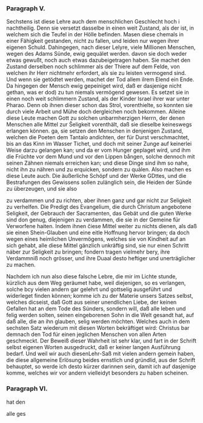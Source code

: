 
<!-- content-0131.xml Seite 173 -->
### Paragraph V. ###


Sechstens ist diese Lehre auch dem menschlichen
Geschlecht hoch i nachtheilig. Denn sie versetzt
dasselbe in einen weit Zustand, als der
ist, in welchem sich die Teufel in der Hölle befinden.
Masen diese chemals in einer Fähigkeit gestanden, nicht
zu fallen, und leiden nur wegen ihrer eigenen Schuld.
Dahingegen, nach dieser Lelyre, viele Millionen Menschen,
wegen des Adams Sünde, ewig gequälet werden.
davon sie doch weder etwas gewußt, noch auch etwas
dazubeigetragen haben. Sie machet den Zustand
derselben noch schlimmer als der Thiere auf dem Felde,
von welchen ihr Herr nichtmehr erfordert, als sie zu leisten
vermogend sind. Und wenn sie getödtet werden,
machet der Tod allem ilrem Elend ein Ende. Da hingegen
der Mensch ewig gepeiniget wird, daß er dasjenige
nicht gethan, was er dod) zu tun niemals vermögend
gewesen. Es setzet sie in einen noch weit schlimmern Zustand,
als der Kinder Israel ihrer war unter Pharao.
Denn ob ihnen dieser schon das Strol, vorenthielte, so
konnten sie durch viele Arbeit und Mühe doch dergleichen
noch bekommen. Alleine diese Leute machen Gott zu
solchen unbarmherzigen Herrn, der denen Menschen
alle Mittel zur Šeligkeit vorenthält, daß sie dieselbe
keineswegs erlangen können. ga, sie setzen den
Menschen in denjenigen Zustand, welchen die Poeten
dem Tantalo andichten, der für Durst verschmachtet,
bis an das Kinn im Wasser Tichet, und doch mit seiner
Zunge auf keinerlei Weise darzu gelangen kan; und da
er vom Hunger geplaget wird, und ihm die Früchte vor
dem Mund und vor den Lippen bången, solche dennoch
mit seinen Zähnen niemals erreichen kan; und diese
Dinge sind ihm so nahe, nicht ihn zu nähren und zu erquicken,
sondern zu quảlen. Also machen es diese Leute
auch. Die äußerliche Schöpf und der Werke GDttes,
und die Bestrafungen des Gewissens sollen zulänglich
sein, die Heiden der Sünde zu überzeugen, und sie also
<!-- Seite 174 -->
zu verdammen und zu richten, aber ihnen ganz und gar
nicht zur Seligkeit zu verhelfen. Die Predigt des 
Evangelium, die durch Christum angebotene Seligkeit, 
der Gebrauch der Sacramenten, das Gebät und die 
guten Werke sind don genug, diejenigen zu verdammen, 
die sie in der Gemeine für Verworfene haiten. 
Indem ihnen čiese Mittel weiter zu nichts dienen, als 
daß sie einen Shein-Glauben und eine eitle Hoffnung 
hervor bringen; da doch wegen eines heimlichen Unvermögens, 
welches sie von Kindheit auf an sich gehabt, 
alle diese Mittel gänzlich unkräftig sind, sie nur einen 
Schritt náber zur Seligkeit zu bringen; fondern tragen 
vielmehr bery, ihre Verdammniß noch grösser, und ihre 
Duaal desto heftiger und unerträglicher zu machen.

Nachdem ich nun also diese falsche Lebre, die mir im 
Lichte stunde, kürzlich aus dem Weg geräumet habe, 
weil diejenigen, so es verlangen, solche bcy vielen 
andern gar gelehrt und gottselig ausgeführt und widerleget finden 
können; komme ich zu der Materie unsers Satzes 
selbst, welches dicseist, daß Gott aus seiner unendlichen 
Liebe, der keinen Gefallen hat an dem Tode 
des Súnders, sondern will, daß alle leben und 
felig werden solten, seinen eingeborenen Sohn in
die Welt gesandt hat, auf daß alle, die an ihn 
glauben, selig werden möchten. Welches auch in
dem sechsten Satz wiederum mit diesen Worten bekräftiget
wird: Christus bar demnach den Tod für 
einen jeglichen Menschen von allen Arten geschmeckt. 
Der Beweiß dieser Wahrheit ist sehr klar, 
und fart in der Schrift selbst eigenen Worten ausgedruckt, 
daß er keiner langen Ausführung bedarf. Und 
weil wir auch diesenLehr-Saß mit vielen andern gemein 
haben, die diese allgemeine Erlösung beides ernstlich 
und gründlid, aus der Schrift behauptet, so werde ich 
desto kürzer darinnen sein, damit ich auf dasjenige komme, 
welches wir vor andern vielleidyt besonders zu haben 
scheinen.
<!-- Seite 174 -->

### Paragraph  VI. ###

hat den

alle ges